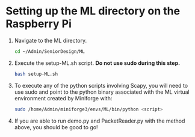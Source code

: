 # Setting up the ML directory on the Raspberry Pi

1. Navigate to the ML directory.
   ```bash
   cd ~/Admin/SeniorDesign/ML
   ```
2. Execute the setup-ML.sh script. __Do not use sudo during this step.__
   ```bash
   bash setup-ML.sh
   ```
3. To execute any of the python scripts involving Scapy, you will need to use sudo and point to the python binary associated with the ML virtual environment created by Miniforge with:
   ```bash
   sudo /home/Admin/miniforge3/envs/ML/bin/python <script>
   ```
4. If you are able to run demo.py and PacketReader.py with the method above, you should be good to go!
